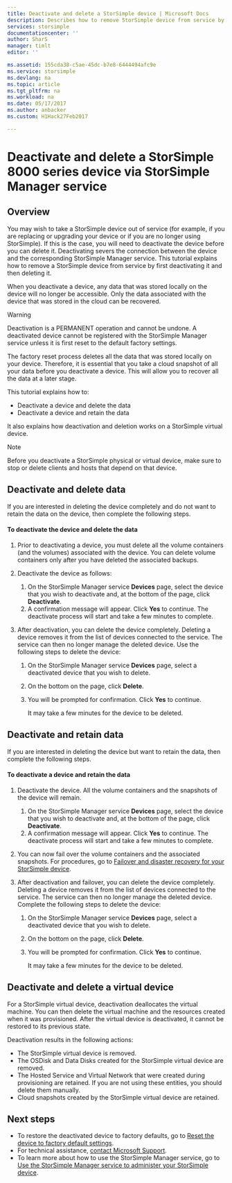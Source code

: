 ```yaml
---
title: Deactivate and delete a StorSimple device | Microsoft Docs
description: Describes how to remove StorSimple device from service by  first deactivating it and then deleting it.
services: storsimple
documentationcenter: ''
author: SharS
manager: timlt
editor: ''

ms.assetid: 155cda38-c5ae-45dc-b7e8-6444494afc9e
ms.service: storsimple
ms.devlang: na
ms.topic: article
ms.tgt_pltfrm: na
ms.workload: na
ms.date: 05/17/2017
ms.author: anbacker
ms.custom: H1Hack27Feb2017

---
```

# Deactivate and delete a StorSimple 8000 series device via StorSimple Manager service
## Overview
You may wish to take a StorSimple device out of service (for example, if you are replacing or upgrading your device or if you are no longer using StorSimple). If this is the case, you will need to deactivate the device before you can delete it. Deactivating severs the connection between the device and the corresponding StorSimple Manager service. This tutorial explains how to remove a StorSimple device from service by first deactivating it and then deleting it. 

When you deactivate a device, any data that was stored locally on the device will no longer be accessible. Only the data associated with the device that was stored in the cloud can be recovered.  

> [!WARNING]
> Deactivation is a PERMANENT operation and cannot be undone. A deactivated device cannot be registered with the StorSimple Manager service unless it is first reset to the default factory settings. 
> 
> The factory reset process deletes all the data that was stored locally on your device. Therefore, it is essential that you take a cloud snapshot of all your data before you deactivate a device. This will allow you to recover all the data at a later stage.
> 
> 

This tutorial explains how to:

* Deactivate a device and delete the data
* Deactivate a device and retain the data

It also explains how deactivation and deletion works on a StorSimple virtual device.

> [!NOTE]
> Before you deactivate a StorSimple physical or virtual device, make sure to stop or delete clients and hosts that depend on that device.
> 
> 

## Deactivate and delete data
If you are interested in deleting the device completely and do not want to retain the data on the device, then complete the following steps.

#### To deactivate the device and delete the data
1. Prior to deactivating a device, you must delete all the volume containers (and the volumes) associated with the device. You can delete volume containers only after you have deleted the associated backups.
2. Deactivate the device as follows:
   
   1. On the StorSimple Manager service **Devices** page, select the device that you wish to deactivate and, at the bottom of the page, click **Deactivate**.
   2. A confirmation message will appear. Click **Yes** to continue. The deactivate process will start and take a few minutes to complete.
3. After deactivation, you can delete the device completely. Deleting a device removes it from the list of devices connected to the service. The service can then no longer manage the deleted device. Use the following steps to delete the device:
   
   1. On the StorSimple Manager service **Devices** page, select a deactivated device that you wish to delete.
   2. On the bottom on the page, click **Delete**.
   3. You will be prompted for confirmation. Click **Yes** to continue.
      
      It may take a few minutes for the device to be deleted.

## Deactivate and retain data
If you are interested in deleting the device but want to retain the data, then complete the following steps.

#### To deactivate a device and retain the data
1. Deactivate the device. All the volume containers and the snapshots of the device will remain.
   
   1. On the StorSimple Manager service **Devices** page, select the device that you wish to deactivate and, at the bottom of the page, click **Deactivate**.
   2. A confirmation message will appear. Click **Yes** to continue. The deactivate process will start and take a few minutes to complete.
2. You can now fail over the volume containers and the associated snapshots. For procedures, go to [Failover and disaster recovery for your StorSimple device](storsimple-device-failover-disaster-recovery.md).
3. After deactivation and failover, you can delete the device completely. Deleting a device removes it from the list of devices connected to the service. The service can then no longer manage the deleted device. Complete the following steps to delete the device:
   
   1. On the StorSimple Manager service **Devices** page, select a deactivated device that you wish to delete.
   2. On the bottom on the page, click **Delete**.
   3. You will be prompted for confirmation. Click **Yes** to continue.
      
      It may take a few minutes for the device to be deleted.

## Deactivate and delete a virtual device
For a StorSimple virtual device, deactivation deallocates the virtual machine. You can then delete the virtual machine and the resources created when it was provisioned. After the virtual device is deactivated, it cannot be restored to its previous state. 

Deactivation results in the following actions:

* The StorSimple virtual device is removed.
* The OSDisk and Data Disks created for the StorSimple virtual device are removed.
* The Hosted Service and Virtual Network that were created during provisioning are retained. If you are not using these entities, you should delete them manually.
* Cloud snapshots created by the StorSimple virtual device are retained.

## Next steps
* To restore the deactivated device to factory defaults, go to [Reset the device to factory default settings](storsimple-manage-device-controller.md#reset-the-device-to-factory-default-settings).
* For technical assistance, [contact Microsoft Support](storsimple-contact-microsoft-support.md).
* To learn more about how to use the StorSimple Manager service, go to [Use the StorSimple Manager service to administer your StorSimple device](storsimple-manager-service-administration.md). 

